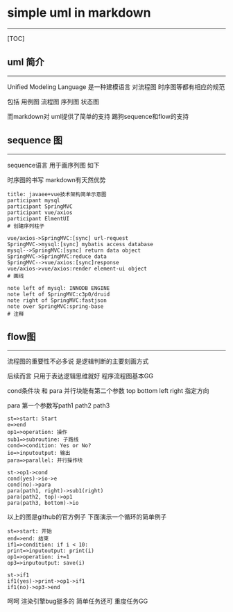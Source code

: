 # simple uml in markdown

---

[TOC]

## uml 简介

---

Unified Modeling Language 是一种建模语言 对流程图 时序图等都有相应的规范

包括 用例图 流程图 序列图 状态图

而markdown对 uml提供了简单的支持 踢狗sequence和flow的支持

## sequence 图

---

sequence语言 用于画序列图 如下

时序图的书写 markdown有天然优势 

```sequence
title: javaee+vue技术架构简单示意图
participant mysql
participant SpringMVC
participant vue/axios 
participant ElmentUI
# 创建序列柱子

vue/axios->SpringMVC:[sync] url-request
SpringMVC->mysql:[sync] mybatis access database
mysql-->SpringMVC:[sync] return data object
SpringMVC->SpringMVC:reduce data
SpringMVC-->vue/axios:[sync]response
vue/axios->vue/axios:render element-ui object
# 画线

note left of mysql: INNODB ENGINE
note left of SpringMVC:c3p0/druid
note right of SpringMVC:fastjson
note over SpringMVC:spring-base
# 注释
```

## flow图

---

流程图的重要性不必多说 是逻辑判断的主要刻画方式

后续而言 只用于表达逻辑思维就好 程序流程图基本GG

cond条件块 和 para 并行块能有第二个参数 top bottom left right 指定方向

para 第一个参数写path1 path2 path3

```flow
st=>start: Start
e=>end
op1=>operation: 操作
sub1=>subroutine: 子路线
cond=>condition: Yes or No?
io=>inputoutput: 输出
para=>parallel: 并行操作块

st->op1->cond
cond(yes)->io->e
cond(no)->para
para(path1, right)->sub1(right)
para(path2, top)->op1
para(path3, bottom)->io
```

以上的图是github的官方例子 下面演示一个循环的简单例子

```flow
st=>start: 开始
end=>end: 结束
if1=>condition: if i < 10:
print=>inputoutput: print(i)
op1=>operation: i+=1
op3=>inputoutput: save(i)

st->if1
if1(yes)->print->op1->if1
if1(no)->op3->end
```

呵呵 渲染引擎bug挺多的 简单任务还可 重度任务GG 

